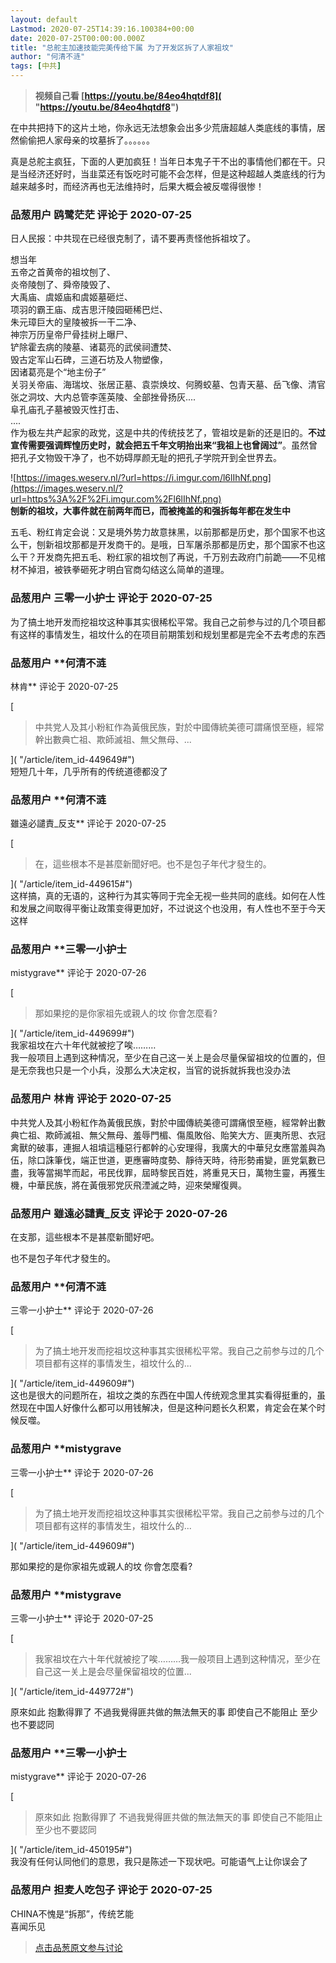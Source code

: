 ```yaml
---
layout: default
Lastmod: 2020-07-25T14:39:16.100384+00:00
date: 2020-07-25T00:00:00.000Z
title: "总舵主加速技能完美传给下属 为了开发区拆了人家祖坟"
author: "何清不涟"
tags: [中共]
---
```


> **视频自己看 [https://youtu.be/84eo4hqtdf8]( "https://youtu.be/84eo4hqtdf8")**

  
  
在中共把持下的这片土地，你永远无法想象会出多少荒唐超越人类底线的事情，居然偷偷把人家母亲的坟墓拆了。。。。。。  
  
真是总舵主疯狂，下面的人更加疯狂！当年日本鬼子干不出的事情他们都在干。只是当经济还好时，当韭菜还有饭吃时可能不会怎样，但是这种超越人类底线的行为越来越多时，而经济再也无法维持时，后果大概会被反噬得很惨！

            
### 品葱用户 **鸥鹭茫茫** 评论于 2020-07-25
        
日人民报：中共现在已经很克制了，请不要再责怪他拆祖坟了。  
  
想当年  
五帝之首黄帝的祖坟刨了、  
炎帝陵刨了、舜帝陵毁了、  
大禹庙、虞姬庙和虞姬墓砸烂、  
项羽的霸王庙、成吉思汗陵园砸稀巴烂、  
朱元璋巨大的皇陵被拆一干二净、  
神宗万历皇帝尸骨挂树上曝尸、  
铲除霍去病的陵墓、诸葛亮的武侯祠遭焚、  
毁古定军山石碑，三道石坊及人物塑像，  
因诸葛亮是个“地主份子”  
关羽关帝庙、海瑞坟、张居正墓、袁崇焕坟、何腾蛟墓、包青天墓、岳飞像、清官张之洞坟、大内总管李莲英陵、全部挫骨扬灰....  
阜孔庙孔子墓被毁灭性打击、  
....  
作为极左共产起家的政党，这是中共的传统技艺了，管祖坟是新的还是旧的。**不过宣传需要强调辉惶历史时，就会把五千年文明抬出来“我祖上也曾阔过”**。虽然曾把孔子文物毁干净了，也不妨碍厚颜无耻的把孔子学院开到全世界去。  
  
![https://images.weserv.nl/?url=https://i.imgur.com/l6lIhNf.png](https://images.weserv.nl/?url=https%3A%2F%2Fi.imgur.com%2Fl6lIhNf.png)  
**刨新的祖坟，大事件就在前两年而已，而被掩盖的和强拆每年都在发生中**  
  
五毛、粉红肯定会说：又是境外势力故意抹黑，以前那都是历史，那个国家不也这么干，刨新祖坟那都是开发商干的。是哦，日军屠杀那都是历史，那个国家不也这么干？开发商先把五毛、粉红家的祖坟刨了再说，千万别去政府门前跪——不见棺材不掉泪，被铁拳砸死才明白官商勾结这么简单的道理。
        


            
### 品葱用户 **三零一小护士** 评论于 2020-07-25
        
为了搞土地开发而挖祖坟这种事其实很稀松平常。我自己之前参与过的几个项目都有这样的事情发生，祖坟什么的在项目前期策划和规划里都是完全不去考虑的东西
        


            
### 品葱用户 **何清不涟 
林肯** 评论于 2020-07-25
        
[

> 中共党人及其小粉紅作為黃俄民族，對於中國傳統美德可謂痛恨至極，經常幹出數典亡祖、欺師滅祖、無父無母、...

]( "/article/item_id-449649#")  
短短几十年，几乎所有的传统道德都没了
        


            
### 品葱用户 **何清不涟 
雖遠必譴責_反支** 评论于 2020-07-25
        
[

> 在，這些根本不是甚麼新聞好吧。也不是包子年代才發生的。

]( "/article/item_id-449615#")  
这样搞，真的无语的，这种行为其实等同于完全无视一些共同的底线。如何在人性和发展之间取得平衡让政策变得更加好，不过说这个也没用，有人性也不至于今天这样
        


            
### 品葱用户 **三零一小护士 
mistygrave** 评论于 2020-07-26
        
[

> 那如果挖的是你家祖先或親人的坟 你會怎麼看?

]( "/article/item_id-449699#")  
我家祖坟在六十年代就被挖了唉………  
我一般项目上遇到这种情况，至少在自己这一关上是会尽量保留祖坟的位置的，但是无奈我也只是一个小兵，没那么大决定权，当官的说拆就拆我也没办法
        


            
### 品葱用户 **林肯** 评论于 2020-07-25
        
中共党人及其小粉紅作為黃俄民族，對於中國傳統美德可謂痛恨至極，經常幹出數典亡祖、欺師滅祖、無父無母、羞辱門楣、傷風敗俗、貽笑大方、匪夷所思、衣冠禽獸的破事，連掘人祖墳這種惡行都幹的心安理得，我廣大的中華兒女應當羞與為伍，除口誅筆伐，端正世道，更應審時度勢、靜待天時，待形勢甫變，匪党氣數已盡，我等當揭竿而起，弔民伐罪，屆時黎民百姓，將重見天日，萬物生靈，再獲生機，中華民族，將在黃俄邪党灰飛湮滅之時，迎來榮耀復興。
        


            
### 品葱用户 **雖遠必譴責_反支** 评论于 2020-07-26
        
在支那，這些根本不是甚麼新聞好吧。  
  
也不是包子年代才發生的。
        


            
### 品葱用户 **何清不涟 
三零一小护士** 评论于 2020-07-26
        
[

> 为了搞土地开发而挖祖坟这种事其实很稀松平常。我自己之前参与过的几个项目都有这样的事情发生，祖坟什么的...

]( "/article/item_id-449609#")  
这也是很大的问题所在，祖坟之类的东西在中国人传统观念里其实看得挺重的，虽然现在中国人好像什么都可以用钱解决，但是这种问题长久积累，肯定会在某个时候反噬。
        


            
### 品葱用户 **mistygrave 
三零一小护士** 评论于 2020-07-26
        
[

> 为了搞土地开发而挖祖坟这种事其实很稀松平常。我自己之前参与过的几个项目都有这样的事情发生，祖坟什么的...

]( "/article/item_id-449609#")  
  
那如果挖的是你家祖先或親人的坟 你會怎麼看?
        


            
### 品葱用户 **mistygrave 
三零一小护士** 评论于 2020-07-25
        
[

> 我家祖坟在六十年代就被挖了唉………我一般项目上遇到这种情况，至少在自己这一关上是会尽量保留祖坟的位置...

]( "/article/item_id-449772#")  
  
原來如此 抱歉得罪了 不過我覺得匪共做的無法無天的事 即使自己不能阻止 至少也不要認同
        


            
### 品葱用户 **三零一小护士 
mistygrave** 评论于 2020-07-26
        
[

> 原來如此 抱歉得罪了 不過我覺得匪共做的無法無天的事 即使自己不能阻止 至少也不要認同

]( "/article/item_id-450195#")  
我没有任何认同他们的意思，我只是陈述一下现状吧。可能语气上让你误会了
        


            
### 品葱用户 **担麦人吃包子** 评论于 2020-07-25
        
CHINA不愧是“拆那”，传统艺能  
喜闻乐见
        






> [点击品葱原文参与讨论](https://pincong.rocks/article/id-22064__sort_key-agree_count__sort-DESC)

